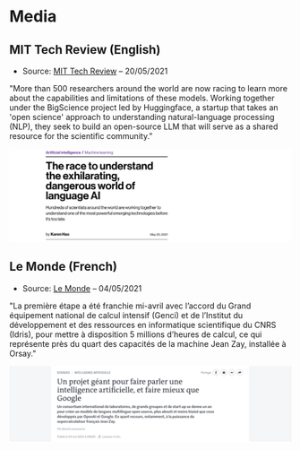 # Media


## MIT Tech Review (English)
- Source: [MIT Tech Review](https://www.technologyreview.com/2021/05/20/1025135/ai-large-language-models-bigscience-project/) – 20/05/2021

"More than 500 researchers around the world are now racing to learn more about the capabilities and limitations of these models. Working together under the BigScience project led by Huggingface, a startup that takes an 'open science' approach to understanding natural-language processing (NLP), they seek to build an open-source LLM that will serve as a shared resource for the scientific community."

![](uploads/images/press_mit_may.png)

## Le Monde (French)
- Source: [Le Monde](https://www.lemonde.fr/sciences/article/2021/05/04/un-projet-geant-pour-faire-parler-une-intelligence-artificielle-et-faire-mieux-que-google_6079004_1650684.html) – 04/05/2021

"La première étape a été franchie mi-avril avec l’accord du Grand équipement national de calcul intensif (Genci) et de l’Institut du développement et des ressources en informatique scientifique du CNRS (Idris), pour mettre à disposition 5 millions d’heures de calcul, ce qui représente près du quart des capacités de la machine Jean Zay, installée à Orsay."

![](uploads/images/press_le_monde_may.png)

